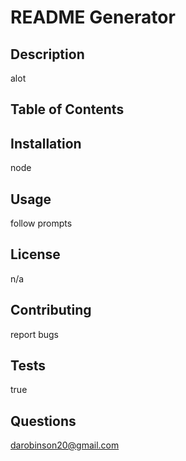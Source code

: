 # README Generator
  
  ## Description
  alot
  
  ## Table of Contents
  
  ## Installation
  node 
  
  ## Usage
  follow prompts
  
  ## License
  n/a
  
  ## Contributing
  report bugs
  
  ## Tests
  true
  
  ## Questions
  darobinson20@gmail.com

